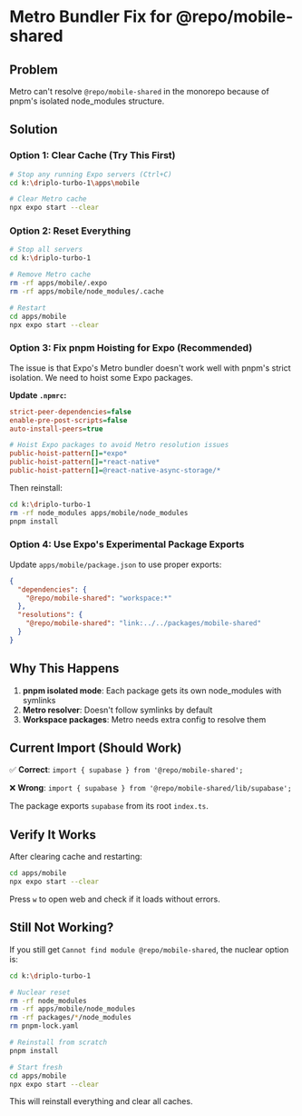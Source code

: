 # Metro Bundler Fix for @repo/mobile-shared

## Problem
Metro can't resolve `@repo/mobile-shared` in the monorepo because of pnpm's isolated node_modules structure.

## Solution

### Option 1: Clear Cache (Try This First)

```bash
# Stop any running Expo servers (Ctrl+C)
cd k:\driplo-turbo-1\apps\mobile

# Clear Metro cache
npx expo start --clear
```

### Option 2: Reset Everything

```bash
# Stop all servers
cd k:\driplo-turbo-1

# Remove Metro cache
rm -rf apps/mobile/.expo
rm -rf apps/mobile/node_modules/.cache

# Restart
cd apps/mobile
npx expo start --clear
```

### Option 3: Fix pnpm Hoisting for Expo (Recommended)

The issue is that Expo's Metro bundler doesn't work well with pnpm's strict isolation. We need to hoist some Expo packages.

**Update `.npmrc`:**
```ini
strict-peer-dependencies=false
enable-pre-post-scripts=false
auto-install-peers=true

# Hoist Expo packages to avoid Metro resolution issues
public-hoist-pattern[]=*expo*
public-hoist-pattern[]=*react-native*
public-hoist-pattern[]=@react-native-async-storage/*
```

Then reinstall:
```bash
cd k:\driplo-turbo-1
rm -rf node_modules apps/mobile/node_modules
pnpm install
```

### Option 4: Use Expo's Experimental Package Exports

Update `apps/mobile/package.json` to use proper exports:

```json
{
  "dependencies": {
    "@repo/mobile-shared": "workspace:*"
  },
  "resolutions": {
    "@repo/mobile-shared": "link:../../packages/mobile-shared"
  }
}
```

## Why This Happens

1. **pnpm isolated mode**: Each package gets its own node_modules with symlinks
2. **Metro resolver**: Doesn't follow symlinks by default
3. **Workspace packages**: Metro needs extra config to resolve them

## Current Import (Should Work)

✅ **Correct**: `import { supabase } from '@repo/mobile-shared';`

❌ **Wrong**: `import { supabase } from '@repo/mobile-shared/lib/supabase';`

The package exports `supabase` from its root `index.ts`.

## Verify It Works

After clearing cache and restarting:

```bash
cd apps/mobile
npx expo start --clear
```

Press `w` to open web and check if it loads without errors.

## Still Not Working?

If you still get `Cannot find module @repo/mobile-shared`, the nuclear option is:

```bash
cd k:\driplo-turbo-1

# Nuclear reset
rm -rf node_modules
rm -rf apps/mobile/node_modules  
rm -rf packages/*/node_modules
rm pnpm-lock.yaml

# Reinstall from scratch
pnpm install

# Start fresh
cd apps/mobile
npx expo start --clear
```

This will reinstall everything and clear all caches.
